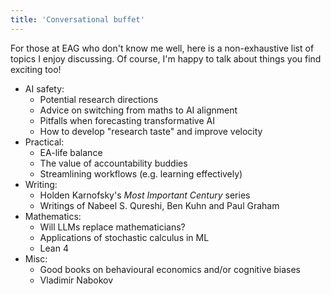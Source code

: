 ```yaml
---
title: 'Conversational buffet'
---
```


For those at EAG who don't know me well, here is a non-exhaustive list of topics I enjoy discussing. Of course, I'm happy to talk about things you find exciting too!

- AI safety:
    - Potential research directions
    - Advice on switching from maths to AI alignment
    - Pitfalls when forecasting transformative AI
    - How to develop "research taste" and improve velocity
- Practical:
    - EA-life balance
    - The value of accountability buddies
    - Streamlining workflows (e.g. learning effectively)
- Writing:
    - Holden Karnofsky's *Most Important Century* series
    - Writings of Nabeel S. Qureshi, Ben Kuhn and Paul Graham
- Mathematics:
    - Will LLMs replace mathematicians?
    - Applications of stochastic calculus in ML
    - Lean 4
- Misc:
    - Good books on behavioural economics and/or cognitive biases
    - Vladimir Nabokov
